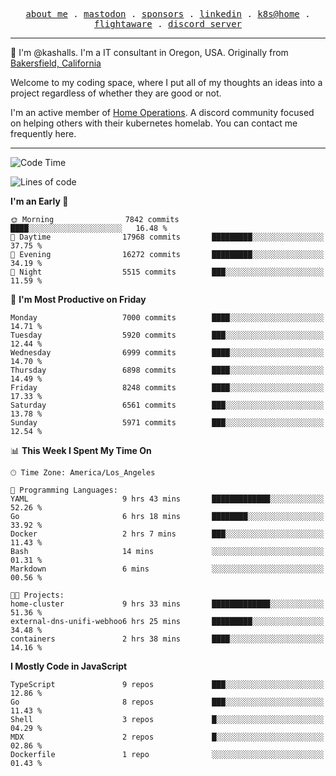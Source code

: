 <p align="center">
  <samp>
    <a href="https://jordanjones.org/">about me</a> .
    <a rel="me" href="https://mastodon.social/@kashall">mastodon</a> .
    <a href="https://github.com/sponsors/kashalls">sponsors</a> .
    <a href="https://linkedin.com/in/jordpjones">linkedin</a> .
    <a href="https://github.com/kashalls/home-cluster">k8s@home</a> .
    <a href="https://flightaware.com/adsb/stats/user/kashalls">flightaware</a> .
    <a href="https://discord.gg/V2WrCfqba9">discord server</a>
  </samp>
</p>

----------------------------------------------------------------

:wave: I'm @kashalls. I'm a IT consultant in Oregon, USA. Originally from [Bakersfield, California](https://maps.app.goo.gl/QQMtywTWghpXB6Tu6)

Welcome to my coding space, where I put all of my thoughts an ideas into a project regardless of whether they are good or not.

I'm an active member of [Home Operations](https://discord.gg/home-operations). A discord community focused on helping others with their kubernetes homelab. You can contact me frequently here.

----------------------------------------------------------------
<!--START_SECTION:waka-->
![Code Time](http://img.shields.io/badge/Code%20Time-2%2C260%20hrs%2022%20mins-blue)

![Lines of code](https://img.shields.io/badge/From%20Hello%20World%20I%27ve%20Written-9.6%20million%20lines%20of%20code-blue)

**I'm an Early 🐤** 

```text
🌞 Morning                7842 commits        ████░░░░░░░░░░░░░░░░░░░░░   16.48 % 
🌆 Daytime                17968 commits       █████████░░░░░░░░░░░░░░░░   37.75 % 
🌃 Evening                16272 commits       █████████░░░░░░░░░░░░░░░░   34.19 % 
🌙 Night                  5515 commits        ███░░░░░░░░░░░░░░░░░░░░░░   11.59 % 
```
📅 **I'm Most Productive on Friday** 

```text
Monday                   7000 commits        ████░░░░░░░░░░░░░░░░░░░░░   14.71 % 
Tuesday                  5920 commits        ███░░░░░░░░░░░░░░░░░░░░░░   12.44 % 
Wednesday                6999 commits        ████░░░░░░░░░░░░░░░░░░░░░   14.70 % 
Thursday                 6898 commits        ████░░░░░░░░░░░░░░░░░░░░░   14.49 % 
Friday                   8248 commits        ████░░░░░░░░░░░░░░░░░░░░░   17.33 % 
Saturday                 6561 commits        ███░░░░░░░░░░░░░░░░░░░░░░   13.78 % 
Sunday                   5971 commits        ███░░░░░░░░░░░░░░░░░░░░░░   12.54 % 
```


📊 **This Week I Spent My Time On** 

```text
🕑︎ Time Zone: America/Los_Angeles

💬 Programming Languages: 
YAML                     9 hrs 43 mins       █████████████░░░░░░░░░░░░   52.26 % 
Go                       6 hrs 18 mins       ████████░░░░░░░░░░░░░░░░░   33.92 % 
Docker                   2 hrs 7 mins        ███░░░░░░░░░░░░░░░░░░░░░░   11.43 % 
Bash                     14 mins             ░░░░░░░░░░░░░░░░░░░░░░░░░   01.31 % 
Markdown                 6 mins              ░░░░░░░░░░░░░░░░░░░░░░░░░   00.56 % 

🐱‍💻 Projects: 
home-cluster             9 hrs 33 mins       █████████████░░░░░░░░░░░░   51.36 % 
external-dns-unifi-webhoo6 hrs 25 mins       █████████░░░░░░░░░░░░░░░░   34.48 % 
containers               2 hrs 38 mins       ████░░░░░░░░░░░░░░░░░░░░░   14.16 % 
```

**I Mostly Code in JavaScript** 

```text
TypeScript               9 repos             ███░░░░░░░░░░░░░░░░░░░░░░   12.86 % 
Go                       8 repos             ███░░░░░░░░░░░░░░░░░░░░░░   11.43 % 
Shell                    3 repos             █░░░░░░░░░░░░░░░░░░░░░░░░   04.29 % 
MDX                      2 repos             █░░░░░░░░░░░░░░░░░░░░░░░░   02.86 % 
Dockerfile               1 repo              ░░░░░░░░░░░░░░░░░░░░░░░░░   01.43 % 
```




<!--END_SECTION:waka-->